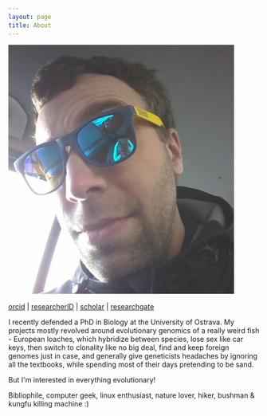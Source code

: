 ```yaml
---
layout: page
title: About
---
```


![me](img/jena.jpg)

[orcid](https://orcid.org/0000-0002-9036-8321) | 
[researcherID](https://publons.com/researcher/2915880/jan-koci/) | 
[scholar](https://scholar.google.com/citations?user=T-A4CwMAAAAJ&hl=en&oi=sra) | 
[researchgate](https://www.researchgate.net/profile/Jan_Koci2)

I recently defended a PhD in Biology at the University of Ostrava. My projects mostly revolved around evolutionary genomics of a really weird fish - European loaches, which hybridize between species, lose sex like car keys, then switch to clonality like no big deal, find and keep foreign genomes just in case, and generally give geneticists headaches by ignoring all the textbooks, while spending most of their days pretending to be sand.

But I'm interested in everything evolutionary!

Bibliophile, computer geek, linux enthusiast, nature lover, hiker, bushman & kungfu killing machine :)
